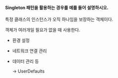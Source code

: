 #### Singleton 패턴을 활용하는 경우를 예를 들어 설명하시오.

특정 클래스의 인스턴스가 오직 하나임을 보장하는 객체이다. 

객체가 여러개일 필요가 없을 때 사용한다.

- 환경 설정

- 네트워크 연결 관리

- 데이터 관리 등

  -> UserDefaults 
